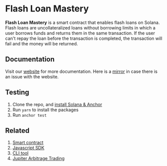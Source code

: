 # Flash Loan Mastery

**Flash Loan Mastery** is a smart contract that enables flash loans on Solana.  Flash loans are uncollateralized loans without borrowing limits in which a user borrows funds and returns them in the same transaction. If the user can't repay the loan before the transaction is completed, the transaction will fail and the money will be returned.


## Documentation






Visit our [website](https://flashloanmastery.com/) for more documentation.  Here is a [mirror](https://github.com/moshthepitt/flash-loan-mastery/blob/master/app/site/src/about.md) in case there is an issue with the website.

## Testing

1. Clone the repo, and [install Solana & Anchor](https://www.anchor-lang.com/docs/installation)
2. Run `yarn` to install the packages
3. Run `anchor test`

## Related

1. [Smart contract](https://github.com/moshthepitt/flash-loan-mastery)
2. [Javascript SDK](https://github.com/moshthepitt/flash-loan-mastery-js)
3. [CLI tool](https://github.com/moshthepitt/flash-loan-mastery-cli)
3. [Jupiter Arbitrage Trading](https://github.com/moshthepitt/flm-jupiter-arb)
